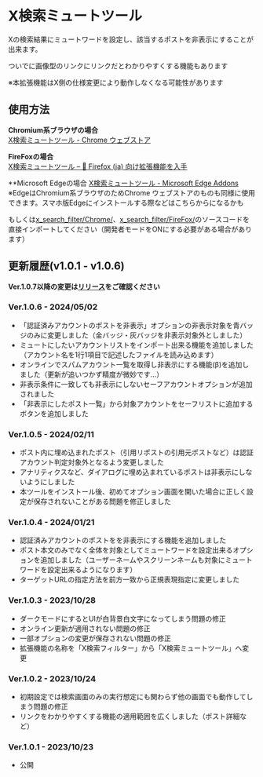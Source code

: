 # X検索ミュートツール

Xの検索結果にミュートワードを設定し、該当するポストを非表示にすることが出来ます。

ついでに画像型のリンクにリンクだとわかりやすくする機能もあります

※本拡張機能はX側の仕様変更により動作しなくなる可能性があります

## 使用方法
**Chromium系ブラウザの場合**  
[X検索ミュートツール - Chrome ウェブストア](https://chromewebstore.google.com/detail/x%E6%A4%9C%E7%B4%A2%E3%83%9F%E3%83%A5%E3%83%BC%E3%83%88%E3%83%84%E3%83%BC%E3%83%AB/nggagmpbcbkpgbjbdiobbikgehcmkmkh?authuser=0&hl=ja)

**FireFoxの場合**  
[X検索ミュートツール – 🦊 Firefox (ja) 向け拡張機能を入手](https://addons.mozilla.org/ja/firefox/addon/x%E6%A4%9C%E7%B4%A2%E3%83%9F%E3%83%A5%E3%83%BC%E3%83%88%E3%83%84%E3%83%BC%E3%83%AB/)

**Microsoft Edgeの場合
[X検索ミュートツール - Microsoft Edge Addons](https://microsoftedge.microsoft.com/addons/detail/x%E6%A4%9C%E7%B4%A2%E3%83%9F%E3%83%A5%E3%83%BC%E3%83%88%E3%83%84%E3%83%BC%E3%83%AB/idmpfaefjapagfjmdgkfljfmnlaifdoj)  
※EdgeはChromium系ブラウザのためChrome ウェブストアのものも同様に使用できます。スマホ版Edgeにインストールする際などはこちらからになるかも  

もしくは[x_search_filter/Chrome/](https://github.com/LucycalBell/x_search_filter/tree/main/Chrome)、[x_search_filter/FireFox/](https://github.com/LucycalBell/x_search_filter/tree/main/FireFox)のソースコードを直接インポートしてください（開発者モードをONにする必要がある場合があります）

## 更新履歴(v1.0.1 - v1.0.6)

**Ver.1.0.7以降の変更は[リリース](https://github.com/LucycalBell/x_search_filter/releases)をご確認ください**

### Ver.1.0.6 - 2024/05/02
- 「認証済みアカウントのポストを非表示」オプションの非表示対象を青バッジのみに変更しました（金バッジ・灰バッジを非表示対象外としました）
- ミュートにしたいアカウントリストをインポート出来る機能を追加しました（アカウント名を1行1項目で記述したファイルを読み込めます）
- オンラインでスパムアカウント一覧を取得し非表示にする機能(β)を追加しました（更新が追いつかず精度が微妙です…）
- 非表示条件に一致しても非表示にしないセーフアカウントオプションが追加されました
- 「非表示にしたポスト一覧」から対象アカウントをセーフリストに追加するボタンを追加しました

### Ver.1.0.5 - 2024/02/11
- ポスト内に埋め込まれたポスト（引用リポストの引用元ポストなど）は認証アカウント判定対象外となるよう変更しました
- アナリティクスなど、ダイアログに埋め込まれているポストは非表示にしないようにしました
- 本ツールをインストール後、初めてオプション画面を開いた場合に正しく設定が保存されないことがある問題を修正しました

### Ver.1.0.4 - 2024/01/21
- 認証済みアカウントのポストをを非表示にする機能を追加しました
- ポスト本文のみでなく全体を対象としてミュートワードを設定出来るオプションを追加しました（ユーザーネームやスクリーンネームも対象にミュートワードを設定出来るようになります）
- ターゲットURLの指定方法を前方一致から正規表現指定に変更しました

### Ver.1.0.3 - 2023/10/28
- ダークモードにするとUIが白背景白文字になってしまう問題の修正
- オンライン更新が適用されない問題の修正
- 一部オプションの変更が保存されない問題の修正
- 拡張機能の名称を「X検索フィルター」から「X検索ミュートツール」へ変更

### Ver.1.0.2 - 2023/10/24
- 初期設定では検索画面のみの実行想定にも関わらず他の画面でも動作してしまう問題の修正
- リンクをわかりやすくする機能の適用範囲を広くしました（ポスト詳細など）

### Ver.1.0.1 - 2023/10/23
- 公開
